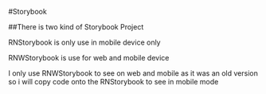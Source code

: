 #Storybook

##There is two kind of Storybook Project

RNStorybook is only use in mobile device only

RNWStorybook is use for web and mobile device


I only use RNWStorybook to see on web and mobile as it was an old version so i will copy code onto the RNStorybook to see in mobile mode

